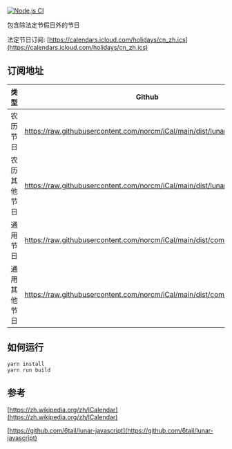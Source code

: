 [![Node.js CI](https://github.com/norcm/iCal/actions/workflows/node.js.yml/badge.svg?branch=main)](https://github.com/norcm/iCal/actions/workflows/node.js.yml)

包含除法定节假日外的节日

法定节日订阅: [https://calendars.icloud.com/holidays/cn_zh.ics](https://calendars.icloud.com/holidays/cn_zh.ics)

## 订阅地址

| 类型       | Github                                                       | CDN                                                          | GHProxy                                                      |
| ---------- | ------------------------------------------------------------ | ------------------------------------------------------------ | ------------------------------------------------------------ |
| 农历节日   | https://raw.githubusercontent.com/norcm/iCal/main/dist/lunar.ics | https://cdn.jsdelivr.net/gh/norcm/iCal@main/dist/lunar.ics   | https://ghproxy.com/https://raw.githubusercontent.com/norcm/iCal/main/dist/lunar.ics |
| 农历其他节日 | https://raw.githubusercontent.com/norcm/iCal/main/dist/lunar_other.ics | https://cdn.jsdelivr.net/gh/norcm/iCal@main/dist/lunar_other.ics | https://ghproxy.com/https://raw.githubusercontent.com/norcm/iCal/main/dist/lunar_other.ics |
| 通用节日   | https://raw.githubusercontent.com/norcm/iCal/main/dist/common.ics | https://cdn.jsdelivr.net/gh/norcm/iCal@main/dist/common.ics  | https://ghproxy.com/https://raw.githubusercontent.com/norcm/iCal/main/dist/common.ics |
| 通用其他节日 | https://raw.githubusercontent.com/norcm/iCal/main/dist/common_other.ics | https://cdn.jsdelivr.net/gh/norcm/iCal@main/dist/common_other.ics | https://ghproxy.com/https://raw.githubusercontent.com/norcm/iCal/main/dist/common_other.ics |

## 如何运行

```shell
yarn install
yarn run build
```

## 参考

[https://zh.wikipedia.org/zh/ICalendar](https://zh.wikipedia.org/zh/ICalendar)

[https://github.com/6tail/lunar-javascript](https://github.com/6tail/lunar-javascript)
